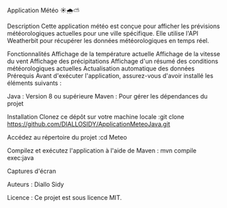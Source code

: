 Application Météo ☀️🌧️⛅️

Description
Cette application météo est conçue pour afficher les prévisions météorologiques actuelles pour une ville spécifique. Elle utilise l'API Weatherbit pour récupérer les données météorologiques en temps réel.

Fonctionnalités
Affichage de la température actuelle
Affichage de la vitesse du vent
Affichage des précipitations
Affichage d'un résumé des conditions météorologiques actuelles
Actualisation automatique des données
Prérequis
Avant d'exécuter l'application, assurez-vous d'avoir installé les éléments suivants :

Java : Version 8 ou supérieure
Maven : Pour gérer les dépendances du projet

Installation
Clonez ce dépôt sur votre machine locale :git clone https://github.com/DIALLOSIDY/ApplicationMeteoJava.git


Accédez au répertoire du projet :cd Meteo

Compilez et exécutez l'application à l'aide de Maven : mvn compile exec:java


Captures d'écran


Auteurs :
Diallo Sidy

Licence :
Ce projet est sous licence MIT.

